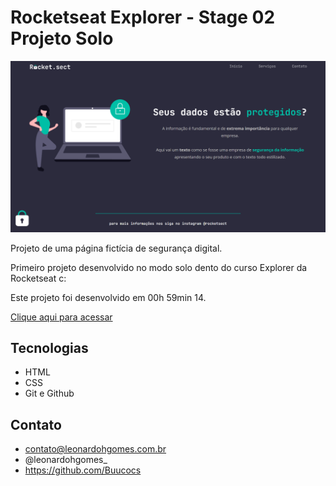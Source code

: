 # Rocketseat Explorer - Stage 02 Projeto Solo

![preview](./github/preview_expl-stg2-mdl2-projeto_solo.png)

Projeto de uma página fictícia de segurança digital.

Primeiro projeto desenvolvido no modo solo dento do curso Explorer da Rocketseat c:

Este projeto foi desenvolvido em 00h 59min 14.

[Clique aqui para acessar](https://buucocs.github.io/expl-stg2-mdl2-projeto_solo/)

## Tecnologias

- HTML
- CSS
- Git e Github

## Contato

- contato@leonardohgomes.com.br
- @leonardohgomes_
- https://github.com/Buucocs